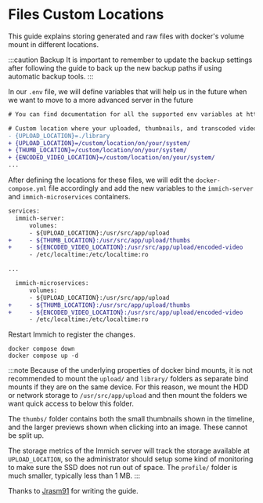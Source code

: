 # Files Custom Locations

This guide explains storing generated and raw files with docker's volume mount in different locations.

:::caution Backup
It is important to remember to update the backup settings after following the guide to back up the new backup paths if using automatic backup tools.
:::

In our `.env` file, we will define variables that will help us in the future when we want to move to a more advanced server in the future

```diff title=".env"
# You can find documentation for all the supported env variables at https://immich.app/docs/install/environment-variables

# Custom location where your uploaded, thumbnails, and transcoded video files are stored
- {UPLOAD_LOCATION}=./library
+ {UPLOAD_LOCATION}=/custom/location/on/your/system/
+ {THUMB_LOCATION}=/custom/location/on/your/system/
+ {ENCODED_VIDEO_LOCATION}=/custom/location/on/your/system/
...
```

After defining the locations for these files, we will edit the `docker-compose.yml` file accordingly and add the new variables to the `immich-server` and `immich-microservices` containers.

```diff title="docker-compose.yml"
services:
  immich-server:
      volumes:
      - ${UPLOAD_LOCATION}:/usr/src/app/upload
+     - ${THUMB_LOCATION}:/usr/src/app/upload/thumbs
+     - ${ENCODED_VIDEO_LOCATION}:/usr/src/app/upload/encoded-video
      - /etc/localtime:/etc/localtime:ro

...

  immich-microservices:
      volumes:
      - ${UPLOAD_LOCATION}:/usr/src/app/upload
+     - ${THUMB_LOCATION}:/usr/src/app/upload/thumbs
+     - ${ENCODED_VIDEO_LOCATION}:/usr/src/app/upload/encoded-video
      - /etc/localtime:/etc/localtime:ro
```

Restart Immich to register the changes.

```
docker compose down
docker compose up -d
```

:::note
Because of the underlying properties of docker bind mounts, it is not recommended to mount the `upload/` and `library/` folders as separate bind mounts if they are on the same device.
For this reason, we mount the HDD or network storage to `/usr/src/app/upload` and then mount the folders we want quick access to below this folder.

The `thumbs/` folder contains both the small thumbnails shown in the timeline, and the larger previews shown when clicking into an image. These cannot be split up.

The storage metrics of the Immich server will track the storage available at `UPLOAD_LOCATION`,
so the administrator should setup some kind of monitoring to make sure the SSD does not run out of space. The `profile/` folder is much smaller, typically less than 1 MB.
:::

Thanks to [Jrasm91](https://github.com/immich-app/immich/discussions/2110#discussioncomment-5477767) for writing the guide.
